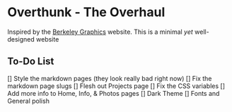 # Overthunk - The Overhaul

Inspired by the [Berkeley Graphics](https://berkeleygraphics.com) website.
This is a minimal _yet_ well-designed website

## To-Do List

[] Style the markdown pages (they look really bad right now)
[] Fix the markdown page slugs
[] Flesh out Projects page
[] Fix the CSS variables
[] Add more info to Home, Info, & Photos pages
[] Dark Theme
[] Fonts and General polish

